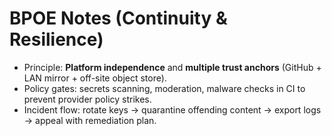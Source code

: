 # BPOE Notes (Continuity & Resilience)

- Principle: **Platform independence** and **multiple trust anchors** (GitHub + LAN mirror + off-site object store).
- Policy gates: secrets scanning, moderation, malware checks in CI to prevent provider policy strikes.
- Incident flow: rotate keys → quarantine offending content → export logs → appeal with remediation plan.

